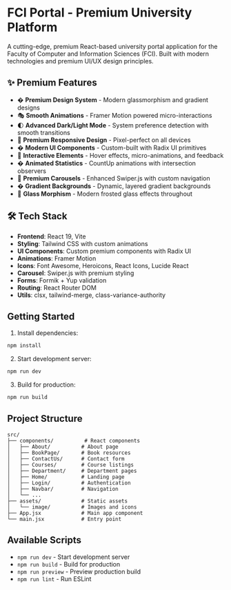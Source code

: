 # FCI Portal - Premium University Platform

A cutting-edge, premium React-based university portal application for the Faculty of Computer and Information Sciences (FCI). Built with modern technologies and premium UI/UX design principles.

## ✨ Premium Features

- � **Premium Design System** - Modern glassmorphism and gradient designs
- 🎭 **Smooth Animations** - Framer Motion powered micro-interactions
- 🌓 **Advanced Dark/Light Mode** - System preference detection with smooth transitions
- 📱 **Premium Responsive Design** - Pixel-perfect on all devices
- � **Modern UI Components** - Custom-built with Radix UI primitives
- 🎯 **Interactive Elements** - Hover effects, micro-animations, and feedback
- � **Animated Statistics** - CountUp animations with intersection observers
- 🎪 **Premium Carousels** - Enhanced Swiper.js with custom navigation
- � **Gradient Backgrounds** - Dynamic, layered gradient backgrounds
- 💎 **Glass Morphism** - Modern frosted glass effects throughout

## 🛠 Tech Stack

- **Frontend**: React 19, Vite
- **Styling**: Tailwind CSS with custom animations
- **UI Components**: Custom premium components with Radix UI
- **Animations**: Framer Motion
- **Icons**: Font Awesome, Heroicons, React Icons, Lucide React
- **Carousel**: Swiper.js with premium styling
- **Forms**: Formik + Yup validation
- **Routing**: React Router DOM
- **Utils**: clsx, tailwind-merge, class-variance-authority

## Getting Started

1. Install dependencies:

```bash
npm install
```

2. Start development server:

```bash
npm run dev
```

3. Build for production:

```bash
npm run build
```

## Project Structure

```
src/
├── components/          # React components
│   ├── About/          # About page
│   ├── BookPage/       # Book resources
│   ├── ContactUs/      # Contact form
│   ├── Courses/        # Course listings
│   ├── Department/     # Department pages
│   ├── Home/           # Landing page
│   ├── Login/          # Authentication
│   ├── Navbar/         # Navigation
│   └── ...
├── assets/             # Static assets
│   └── image/          # Images and icons
├── App.jsx             # Main app component
└── main.jsx            # Entry point
```

## Available Scripts

- `npm run dev` - Start development server
- `npm run build` - Build for production
- `npm run preview` - Preview production build
- `npm run lint` - Run ESLint
